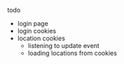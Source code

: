 todo
- login page
- login cookies
- location cookies
  - listening to update event
  - loading locations from cookies